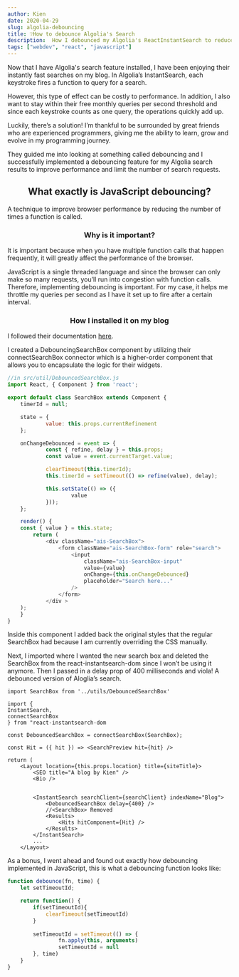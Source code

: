 ```yaml
---
author: Kien
date: 2020-04-29
slug: algolia-debouncing
title: ❔How to debounce Algolia's Search
description:  How I debounced my Algolia's ReactInstantSearch to reduce the number of operations being called to Algolia. What is JavaScript debouncing?
tags: ["webdev", "react", "javascript"]
---
```

Now that I have Algolia's search feature installed, I have been enjoying their instantly fast searches on my blog. In Algolia’s InstantSearch, each keystroke fires a function to query for a search.

However, this type of effect can be costly to performance. In addition, I also want to stay within their free monthly queries per second threshold and since each keystroke counts as one query, the operations quickly add up.

Luckily, there’s a solution! I’m thankful to be surrounded by great friends who are experienced programmers, giving me the ability to learn, grow and evolve in my programming journey. 

They guided me into looking at something called debouncing and I successfully implemented a debouncing feature for my Algolia search results to improve performance and limit the number of search requests.

## <center> What exactly is JavaScript debouncing? </center>

A technique to improve browser performance by reducing the number of times a function is called.

### <center> Why is it important? </center>
It is important because when you have multiple function calls that happen frequently, it will greatly affect the performance of the browser. 

JavaScript is a single threaded language and since the browser can only make so many requests, you’ll run into congestion with function calls.
Therefore, implementing debouncing is important. For my case, it helps me throttle my queries per second as I have it set up to fire after a certain interval.


### <center> How I installed it on my blog </center>

I followed their documentation <a href="https://www.algolia.com/doc/guides/building-search-ui/going-further/improve-performance/react/#debouncing" target="_blank">here</a>.

I created a DebouncingSearchBox component by utilizing their connectSearchBox connector which is a higher-order component that allows you to encapsulate the logic for their widgets.

```JavaScript
//in src/util/DebouncedSearchBox.js
import React, { Component } from 'react';

export default class SearchBox extends Component {
	timerId = null;

	state = {
			value: this.props.currentRefinement
	};

	onChangeDebounced = event => {
			const { refine, delay } = this.props;
			const value = event.currentTarget.value;

			clearTimeout(this.timerId);
			this.timerId = setTimeout(() => refine(value), delay);

			this.setState(() => ({
					value
			}));
	};

	render() {
	const { value } = this.state;
		return (
			<div className="ais-SearchBox">
				<form className="ais-SearchBox-form" role="search">
					<input
						className="ais-SearchBox-input"
						value={value}
						onChange={this.onChangeDebounced}
						placeholder="Search here..."
					/>
				</form>
			</div >
	);
	}
}

```

Inside this component I added back the original styles that the regular SearchBox had because I am currently overriding the CSS manually.

Next, I imported where I wanted the new search box and deleted the SearchBox from the react-instantsearch-dom since I won’t be using it anymore. Then I passed in a delay prop of 400 milliseconds and viola! A debounced version of Aloglia’s search.

```JSX
import SearchBox from '../utils/DebouncedSearchBox'

import {
InstantSearch,
connectSearchBox
} from "react-instantsearch-dom

const DebouncedSearchBox = connectSearchBox(SearchBox);

const Hit = ({ hit }) => <SearchPreview hit={hit} />

return (
	<Layout location={this.props.location} title={siteTitle}>
		<SEO title="A blog by Kien" />
		<Bio />


		<InstantSearch searchClient={searchClient} indexName="Blog">
			<DebouncedSearchBox delay={400} />
			//<SearchBox> Removed
			<Results>
				<Hits hitComponent={Hit} />
			</Results>
		</InstantSearch>
		...
	</Layout>
```
As a bonus, I went ahead and found out exactly how debouncing implemented in JavaScript, this is what a debouncing function looks like:

```JavaScript
function debounce(fn, time) {
	let setTimeoutId;

	return function() {
		if(setTimeoutId){ 
			clearTimeout(setTimeoutId)
		}
			
		setTimeoutId = setTimeout(() => {
				fn.apply(this, arguments)
				setTimeoutId = null
		}, time)
	}
}
```








